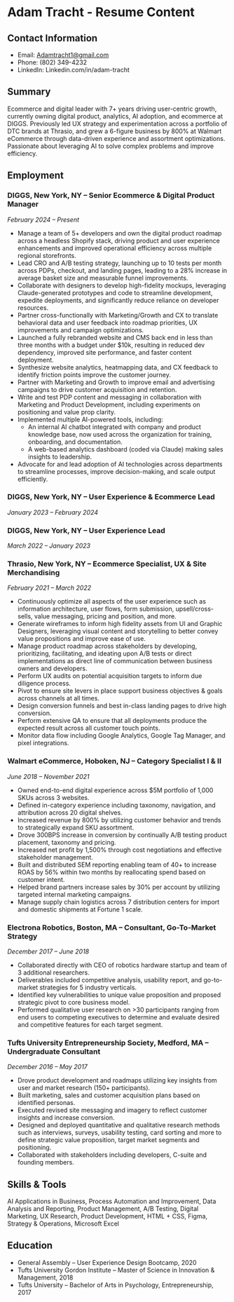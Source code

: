 # Adam Tracht - Resume Content

## Contact Information
- Email: Adamtracht1@gmail.com
- Phone: (802) 349-4232
- LinkedIn: Linkedin.com/in/adam-tracht

## Summary
Ecommerce and digital leader with 7+ years driving user-centric growth, currently owning digital product, analytics, AI adoption, and ecommerce at DIGGS. Previously led UX strategy and experimentation across a portfolio of DTC brands at Thrasio, and grew a 6-figure business by 800% at Walmart eCommerce through data-driven experience and assortment optimizations. Passionate about leveraging AI to solve complex problems and improve efficiency.

## Employment

### DIGGS, New York, NY – Senior Ecommerce & Digital Product Manager
*February 2024 – Present*

- Manage a team of 5+ developers and own the digital product roadmap across a headless Shopify stack, driving product and user experience enhancements and improved operational efficiency across multiple regional storefronts.
- Lead CRO and A/B testing strategy, launching up to 10 tests per month across PDPs, checkout, and landing pages, leading to a 28% increase in average basket size and measurable funnel improvements.
- Collaborate with designers to develop high-fidelity mockups, leveraging Claude-generated prototypes and code to streamline development, expedite deployments, and significantly reduce reliance on developer resources.
- Partner cross-functionally with Marketing/Growth and CX to translate behavioral data and user feedback into roadmap priorities, UX improvements and campaign optimizations.
- Launched a fully rebranded website and CMS back end in less than three months with a budget under $10k, resulting in reduced dev dependency, improved site performance, and faster content deployment.
- Synthesize website analytics, heatmapping data, and CX feedback to identify friction points improve the customer journey.
- Partner with Marketing and Growth to improve email and advertising campaigns to drive customer acquisition and retention.
- Write and test PDP content and messaging in collaboration with Marketing and Product Development, including experiments on positioning and value prop clarity.
- Implemented multiple AI-powered tools, including:
  - An internal AI chatbot integrated with company and product knowledge base, now used across the organization for training, onboarding, and documentation.
  - A web-based analytics dashboard (coded via Claude) making sales insights to leadership.
- Advocate for and lead adoption of AI technologies across departments to streamline processes, improve decision-making, and scale output efficiently.

### DIGGS, New York, NY – User Experience & Ecommerce Lead
*January 2023 – February 2024*

### DIGGS, New York, NY – User Experience Lead
*March 2022 – January 2023*

### Thrasio, New York, NY – Ecommerce Specialist, UX & Site Merchandising
*February 2021 – March 2022*

- Continuously optimize all aspects of the user experience such as information architecture, user flows, form submission, upsell/cross-sells, value messaging, pricing and position, and more.
- Generate wireframes to inform high fidelity assets from UI and Graphic Designers, leveraging visual content and storytelling to better convey value propositions and improve ease of use.
- Manage product roadmap across stakeholders by developing, prioritizing, facilitating, and ideating upon A/B tests or direct implementations as direct line of communication between business owners and developers.
- Perform UX audits on potential acquisition targets to inform due diligence process.
- Pivot to ensure site levers in place support business objectives & goals across channels at all times.
- Design conversion funnels and best in-class landing pages to drive high conversion.
- Perform extensive QA to ensure that all deployments produce the expected result across all customer touch points.
- Monitor data flow including Google Analytics, Google Tag Manager, and pixel integrations.

### Walmart eCommerce, Hoboken, NJ – Category Specialist I & II
*June 2018 – November 2021*

- Owned end-to-end digital experience across $5M portfolio of 1,000 SKUs across 3 websites.
- Defined in-category experience including taxonomy, navigation, and attribution across 20 digital shelves.
- Increased revenue by 800% by utilizing customer behavior and trends to strategically expand SKU assortment.
- Drove 300BPS increase in conversion by continually A/B testing product placement, taxonomy and pricing.
- Increased net profit by 1,500% through cost negotiations and effective stakeholder management.
- Built and distributed SEM reporting enabling team of 40+ to increase ROAS by 56% within two months by reallocating spend based on customer intent.
- Helped brand partners increase sales by 30% per account by utilizing targeted internal marketing campaigns.
- Manage supply chain logistics across 7 distribution centers for import and domestic shipments at Fortune 1 scale.

### Electrona Robotics, Boston, MA – Consultant, Go-To-Market Strategy
*December 2017 – June 2018*

- Collaborated directly with CEO of robotics hardware startup and team of 3 additional researchers.
- Deliverables included competitive analysis, usability report, and go-to-market strategies for 5 industry verticals.
- Identified key vulnerabilities to unique value proposition and proposed strategic pivot to core business model.
- Performed qualitative user research on >30 participants ranging from end users to competing executives to determine and evaluate desired and competitive features for each target segment.

### Tufts University Entrepreneurship Society, Medford, MA – Undergraduate Consultant
*December 2016 – May 2017*

- Drove product development and roadmaps utilizing key insights from user and market research (150+ participants).
- Built marketing, sales and customer acquisition plans based on identified personas.
- Executed revised site messaging and imagery to reflect customer insights and increase conversion.
- Designed and deployed quantitative and qualitative research methods such as interviews, surveys, usability testing, card sorting and more to define strategic value proposition, target market segments and positioning.
- Collaborated with stakeholders including developers, C-suite and founding members.

## Skills & Tools
AI Applications in Business, Process Automation and Improvement, Data Analysis and Reporting, Product Management, A/B Testing, Digital Marketing, UX Research, Product Development, HTML + CSS, Figma, Strategy & Operations, Microsoft Excel

## Education
- General Assembly – User Experience Design Bootcamp, 2020
- Tufts University Gordon Institute – Master of Science in Innovation & Management, 2018
- Tufts University – Bachelor of Arts in Psychology, Entrepreneurship, 2017
